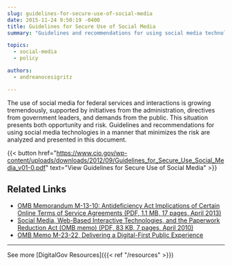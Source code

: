 ```yaml
---
slug: guidelines-for-secure-use-of-social-media
date: 2015-11-24 9:50:19 -0400
title: Guidelines for Secure Use of Social Media
summary: "Guidelines and recommendations for using social media technologies in a manner that minimizes risks are analyzed and presented in this document."

topics:
  - social-media
  - policy

authors:
  - andreanocesigritz

---
```


The use of social media for federal services and interactions is growing tremendously, supported by initiatives from the administration, directives from government leaders, and demands from the public. This situation presents both opportunity and risk. Guidelines and recommendations for using social media technologies in a manner that minimizes the risk are analyzed and presented in this document.

{{< button href="https://www.cio.gov/wp-content/uploads/downloads/2012/09/Guidelines_for_Secure_Use_Social_Media_v01-0.pdf" text="View Guidelines for Secure Use of Social Media" >}}

## Related Links

- [OMB Memorandum M-13-10: Antideficiency Act Implications of Certain Online Terms of Service Agreements (PDF, 1.1 MB, 17 pages, April 2013)](https://obamawhitehouse.archives.gov/sites/default/files/omb/memoranda/2013/m-13-10.pdf)
- [Social Media, Web-Based Interactive Technologies, and the Paperwork Reduction Act (OMB memo) (PDF, 83 KB, 7 pages, April 2010)](https://obamawhitehouse.archives.gov/sites/default/files/omb/assets/inforeg/SocialMediaGuidance_04072010.pdf)
- [OMB Memo M-23-22, Delivering a Digital-First Public Experience](https://digital.gov/resources/delivering-digital-first-public-experience)

---

See more [DigitalGov Resources]({{< ref "/resources" >}})
